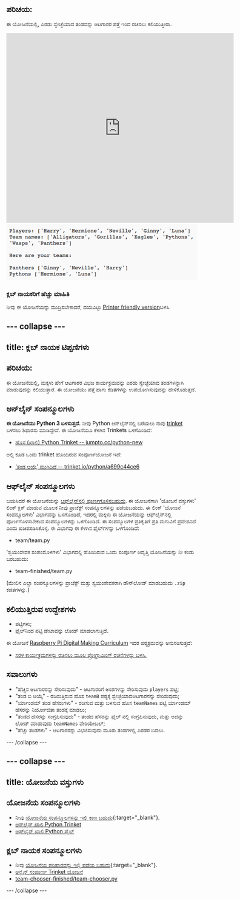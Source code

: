## ಪರಿಚಯ:

ಈ ಯೋಜನೆಯಲ್ಲಿ, ಎರಡು ಸ್ವೇಚ್ಛೆಯಾದ ತಂಡವನ್ನು ಆಟಗಾರರ ಪತ್ತೆ ಇಂದ ರಚಿಸಲು ಕಲಿಯುತ್ತೀರಾ.

<div class="trinket">
  <iframe src="https://trinket.io/embed/python/a699c44ce6?outputOnly=true&start=result" width="600" height="500" frameborder="0" marginwidth="0" marginheight="0" allowfullscreen>
  </iframe>
  <img src="images/team-finished.png">
</div>

### ಕ್ಲಬ್ ನಾಯಕರಿಗೆ ಹೆಚ್ಚು ಮಾಹಿತಿ

ನೀವು ಈ ಯೋಜನೆಯನ್ನು ಮುದ್ರಿಸಬೇಕಾದರೆ, ದಯವಿಟ್ಟು [Printer friendly version](https://projects.raspberrypi.org/en/projects/team-chooser/print)ಬಳಸಿ.

## \--- collapse \---

## title: ಕ್ಲಬ್ ನಾಯಕ ಟಿಪ್ಪಣಿಗಳು

## ಪರಿಚಯ:

ಈ ಯೋಜನೆಯಲ್ಲಿ, ಮಕ್ಕಳು ಹೇಗೆ ಆಟಗಾರರ ವಿಭಜ ಕಾರ್ಯಕ್ರಮವನ್ನು ಎರಡು ಸ್ವೇಚ್ಛೆಯಾದ ತಂಡಗಳನ್ನಾಗಿ ಮಾಡುವುದನ್ನು ಕಲಿಯುತ್ತಾರೆ. ಈ ಯೋಜನೆಯು ಪತ್ತೆ ಹಾಗು ಕಡಿತಗಳನ್ನು ಉಪಯೋಗಿಸುವುದನ್ನು ಹೇಳಿಕೊಡುತ್ತದೆ.

## ಆನ್‌ಲೈನ್ ಸಂಪನ್ಮೂಲಗಳು

**ಈ ಯೋಜನೆಯು Python 3 ಬಳಸುತ್ತದೆ.** ನೀವು Python ಆನ್‌ಲೈನ್‌ನಲ್ಲಿ ಬರೆಯಲು ನಾವು [trinket](https://trinket.io/) ಬಳಸಲು ಶಿಫಾರಸು ಮಾಡಿದ್ದೇವೆ. ಈ ಯೋಜನೆಯೂ ಕೆಳಗಿನ Trinkets ಒಳಗೊಂಡಿದೆ:

* [ಹೊಸ (ಖಾಲಿ) Python Trinket -- jumpto.cc/python-new](http://jumpto.cc/python-new)

ಅಲ್ಲಿ ಕೂಡ ಒಂದು trinket ಹೊಂದಿರುವ ಸಂಪೂರ್ಣಯೋಜನೆ ಇದೆ:

* ['ತಂಡ ಆಯ್ಕೆ' ಮುಗಿದಿದೆ -- trinket.io/python/a699c44ce6](https://trinket.io/python/a699c44ce6)

## ಆಫ್‌ಲೈನ್ ಸಂಪನ್ಮೂಲಗಳು

ಬಯಸಿದರೆ ಈ ಯೋಜನೆಯನ್ನು [ಆಫ್‌ಲೈನ್‌ನಲ್ಲಿ ಪೂರ್ಣಗೊಳಿಸಬಹುದು](https://www.codeclubprojects.org/en-GB/resources/python-working-offline/). ಈ ಯೋಜನೆಗಾಗಿ 'ಯೋಜನೆ ವಸ್ತುಗಳು' ಲಿಂಕ್ ಕ್ಲಿಕ್ ಮಾಡುವ ಮೂಲಕ ನೀವು ಪ್ರಾಜೆಕ್ಟ್ ಸಂಪನ್ಮೂಲಗಳನ್ನು ಪಡೆಯಬಹುದು. ಈ ಲಿಂಕ್ 'ಯೋಜನೆ ಸಂಪನ್ಮೂಲಗಳು' ವಿಭಾಗವನ್ನು ಒಳಗೊಂಡಿದೆ, ಇದರಲ್ಲಿ ಮಕ್ಕಳು ಈ ಯೋಜನೆಯನ್ನು ಆಫ್‌ಲೈನ್‌ನಲ್ಲಿ ಪೂರ್ಣಗೊಳಿಸಬೇಕಾದ ಸಂಪನ್ಮೂಲಗಳನ್ನು ಒಳಗೊಂಡಿದೆ. ಈ ಸಂಪನ್ಮೂಲಗಳ ಪ್ರತಿಕೃತಿಗೆ ಪ್ರತಿ ಮಗುವಿಗೆ ಪ್ರವೇಶವಿದೆ ಎಂದು ಖಚಿತಪಡಿಸಿಕೊಳ್ಳಿ. ಈ ವಿಭಾಗವು ಈ ಕೆಳಗಿನ ಫೈಲ್‌ಗಳನ್ನು ಒಳಗೊಂಡಿದೆ:

* team/team.py

'ಸ್ವಯಂಸೇವಕ ಸಂಪಂಮೊಳಗಳು' ವಿಭಾಗದಲ್ಲಿ ಹೊಂದಿರುವ ಒಂದು ಸಂಪೂರ್ಣ ಆವೃತ್ತಿ ಯೋಜನೆಯನ್ನು ನೀ ಕಂಡು ಬರಬಹುದು:

* team-finished/team.py

(ಮೇಲಿನ ಎಲ್ಲಾ ಸಂಪನ್ಮೂಲಗಳನ್ನು ಪ್ರಾಜೆಕ್ಟ್ ಮತ್ತು ಸ್ವಯಂಸೇವಕರಾಗಿ ಡೌನ್‌ಲೋಡ್ ಮಾಡಬಹುದು `.zip` ಕಡತಗಳನ್ನು.)

## ಕಲಿಯುತ್ತಿರುವ ಉದ್ದೇಶಗಳು

* ಪಟ್ಟಿಗಳು;
* ಫೈಲ್‌ನಿಂದ ಪಟ್ಟಿ ಡೇಟಾವನ್ನು ಲೋಡ್ ಮಾಡಲಾಗುತ್ತಿದೆ.

ಈ ಯೋಜನೆ [Raspberry Pi Digital Making Curriculum](http://rpf.io/curriculum) ಇದರ ಪಠ್ಯಕ್ರಮವನ್ನು ಅನುಸರಿಸುತ್ತದೆ:

* [ಸರಳ ಕಾರ್ಯಕ್ರಮಗಳನ್ನು ರಚಿಸಲು ಮೂಲ ಪ್ರೋಗ್ರಾಮಿಂಗ್ ರಚನೆಗಳನ್ನು ಬಳಸಿ.](https://www.raspberrypi.org/curriculum/programming/creator)

## ಸವಾಲುಗಳು

* "ಹೆಚ್ಚಿನ ಆಟಗಾರರನ್ನು ಸೇರಿಸುವುದು" - ಆಟಗಾರರಿಗೆ ಅಂಶಗಳನ್ನು ಸೇರಿಸುವುದು `players` ಪಟ್ಟಿ;
* "ತಂಡ ಬಿ ಆಯ್ಕೆ" - ರಚಿಸುತ್ತಿರುವ ಹೊಸ `teamB` ಪಠ್ಯಕ್ಕೆ ಸ್ವೇಚ್ಛೆಯಾದಆಟಗಾರನನ್ನು ಸೇರಿಸುವುದು;
* "ರ್ಯಾಂಡಮ್ ತಂಡ ಹೆಸರುಗಳು" - ರಚಿಸುವ ಮತ್ತು ಬಳಸುವ ಹೊಸ `teamNames` ಪಟ್ಟಿ ರ್ಯಾಂಡಮ್ ಹೆಸರನ್ನು ನಿರ್ಯೋಜಿತಾ ತಂಡಕ್ಕೆ ಮಾಡಲು;
* "ತಂಡದ ಹೆಸರನ್ನು ಸಂಗ್ರಹಿಸುವುದು" - ತಂಡದ ಹೆಸರನ್ನು ಫೈಲ್ ನಲ್ಲಿ ಸಂಗ್ರಹಿಸುವುದು, ಮತ್ತು ಅದನ್ನು ಲೋಡ್ ಮಾಡುವುದು `teamNames` ವೇರಿಯೇಬಲ್;
* "ಹೆಚ್ಚು ತಂಡಗಳು" - ಆಟಗಾರರನ್ನು ವಿಭಜಿಸುವುದು ಮೂರು ತಂಡಗಳಲ್ಲಿ ಎರಡರ ಬದಲು.

\--- /collapse \---

## \--- collapse \---

## title: ಯೋಜನೆಯ ವಸ್ತುಗಳು

## ಯೋಜನೆಯ ಸಂಪನ್ಮೂಲಗಳು

* ನೀವು [ಯೋಜನೆಯ ಸಂಪನ್ಮೂಲಗಳನ್ನು ಇಲ್ಲಿ ಕಾಣ ಬಹುದು](http://rpf.io/p/en/team-chooser-go){:target="_blank"}.
* [ಆನ್‌ಲೈನ್ ಖಾಲಿ Python Trinket](http://jumpto.cc/python-new)
* [ಆಫ್‌ಲೈನ್ ಖಾಲಿ Python ಫೈಲ್](resources/new-new.py)

## ಕ್ಲಬ್ ನಾಯಕ ಸಂಪನ್ಮೂಲಗಳು

* ನೀವು [ಯೋಜನೆಯ ಪರಿಹಾರವನ್ನು ಇಲ್ಲಿ ಪಡೆಯ ಬಹುದು](http://rpf.io/p/en/team-chooser-get){:target="_blank"}.
* [ಆನ್ಲೈನ್ ಸಂಪೂರ್ಣ Trinket ಯೋಜನೆ](https://trinket.io/python/a699c44ce6)
* [team-chooser-finished/team-chooser.py](resources/team-chooser-finished-team-chooser.py)

\--- /collapse \---